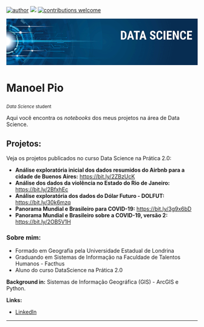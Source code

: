 [![author](https://img.shields.io/badge/author-manoelpio-red.svg)](https://www.linkedin.com/in/manoel-alves-4a4a531b/) [![](https://img.shields.io/badge/python-3.7+-blue.svg)](https://www.python.org/downloads/release/python-365/) [![contributions welcome](https://img.shields.io/badge/contributions-welcome-brightgreen.svg?style=flat)](https://github.com/manoelpajr/projeto_data_science)

<p align="center">
  <img src="banner.png" >
</p>

# Manoel Pio
<sub>*Data Science* student</sub>

Aqui você encontra os *notebooks* dos meus projetos na área de Data Science.

## Projetos:
Veja os projetos publicados no curso Data Science na Prática 2.0:

* **Análise exploratória inicial dos dados resumidos do Airbnb para a cidade de Buenos Aires:** https://bit.ly/2ZBzUcK
* **Análise dos dados da violência no Estado do Rio de Janeiro:** https://bit.ly/2BfxhEc
* **Análise exploratória dos dados do Dólar Futuro - DOLFUT:** https://bit.ly/30k6mzq
* **Panorama Mundial e Brasileiro para COVID-19:** https://bit.ly/3g9x6bD
* **Panorama Mundial e Brasileiro sobre a COVID-19, versão 2:** https://bit.ly/2OB5V1H

### Sobre mim:

* Formado em Geografia pela Universidade Estadual de Londrina
* Graduando em Sistemas de Informação na Faculdade de Talentos Humanos - Facthus
* Aluno do curso DataScience na Prática 2.0

**Background in:** Sistemas de Informação Geográfica (GIS) - ArcGIS e Python.

**Links:**
* [LinkedIn](https://www.linkedin.com/in/manoel-alves-4a4a531b/)


---
